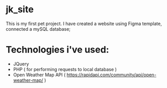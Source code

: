 # jk_site
This is my first pet project. I have created a website using Figma template, connected a mySQL database;

# Technologies i've used:
* JQuery
* PHP ( for performing requests to local database )
* Open Weather Map API ( https://rapidapi.com/community/api/open-weather-map/ )
